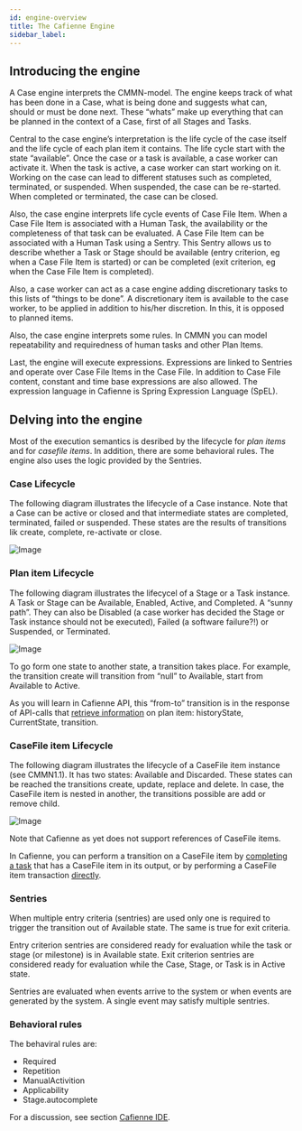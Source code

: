 ```yaml
---
id: engine-overview
title: The Cafienne Engine
sidebar_label: 
---
```


## Introducing the engine

A Case engine interprets the CMMN-model. The engine keeps track of what has been done in a Case, what is being done and suggests what can, should or must be done next. These “whats” make up everything that can be planned in the context of a Case, first of all Stages and Tasks.

Central to the case engine’s interpretation is the life cycle of the case itself and the life cycle of each plan item it contains. The life cycle start with the state “available”. Once the case or a task is available, a case worker can activate it. When the task is active, a case worker can start working on it. Working on the case can lead to different statuses such as completed, terminated, or suspended. When suspended, the case can be re-started. When completed or terminated, the case can be closed.

Also, the case engine interprets life cycle events of Case File Item. When a Case File Item is associated with a Human Task, the availability or the completeness of that task can be evaluated. A Case File Item can be associated with a Human Task using a Sentry. This Sentry allows us to describe whether a Task or Stage should be available (entry criterion, eg when a Case File Item is started) or can be completed (exit criterion, eg when the Case File Item is completed).

Also, a case worker can act as a case engine adding discretionary tasks to this lists of “things to be done”. A discretionary item is available to the case worker, to be applied in addition to his/her discretion. In this, it is opposed to planned items. 

Also, the case engine interprets some rules. In CMMN you can model repeatability and requiredness of human tasks and other Plan Items.  

Last, the engine will execute expressions. Expressions are linked to Sentries and operate over Case File Items in the Case File. In addition to Case File content, constant and time base expressions are also allowed. The expression language in Cafienne is Spring Expression Language (SpEL).

## Delving into the engine

Most of the execution semantics is desribed by the lifecycle for *plan items* and for *casefile items*. In addition, there are some behavioral rules. The engine also uses the logic provided by the Sentries.

### Case Lifecycle

The following diagram illustrates the lifecycle of a Case instance. Note that a Case can be active or closed and that intermediate states are completed, terminated, failed or suspended. These states are the results of transitions lik create, complete, re-activate or close.

![Image](assets/engine/caseLifeCycle.png)

### Plan item Lifecycle

The following diagram illustrates the lifecycel of a Stage or a Task instance. A Task or Stage can be Available, Enabled, Active, and Completed. A “sunny path”. They can also be Disabled (a case worker has decided the Stage or Task instance should not be executed), Failed (a software failure?!) or Suspended, or Terminated.

![Image](assets/engine/taskStageLifeCycle.png)

To go form one state to another state, a transition takes place. For example, the transition create will transition from “null” to Available, start from Available to Active.

As you will learn in Cafienne API, this “from-to” transition is in the response of API-calls that [retrieve information](query-cases-tasks.md#a-case-instance) on plan item: historyState, CurrentState, transition.

### CaseFile item Lifecycle

The following diagram illustrates the lifecycle of a CaseFile item instance (see CMMN1.1). It has two states: Available and Discarded. These states can be reached the transitions create, update, replace and delete. In case, the CaseFile item is nested in another, the transitions possible are add or remove child.

![Image](assets/engine/cfiLifeCycle.png)

Note that Cafienne as yet does not support references of CaseFile items.

In Cafienne, you can perform a transition on a CaseFile item by [completing a task](apiExecutingCase.md#planned-human-tasks) that has a CaseFile item in its output, or by performing a CaseFile item transaction [directly](api/case-file).

### Sentries

When multiple entry criteria (sentries) are used only one is required to trigger the transition out of Available state. The same is true for exit criteria. 

Entry criterion sentries are considered ready for evaluation while the task or stage (or milestone) is in Available state. Exit criterion sentries are considered ready for evaluation while the Case, Stage, or Task is in Active state.

Sentries are evaluated when events arrive to the system or when events are generated by the system. A single event may satisfy multiple sentries.

### Behavioral rules

The behaviral rules are:

* Required
* Repetition
* ManualActivition
* Applicability
* Stage.autocomplete

For a discussion, see section [Cafienne IDE](case-plan.md#plan-item-properties).